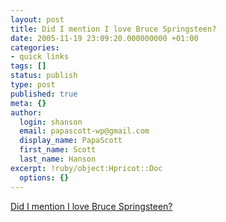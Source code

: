 ```yaml
---
layout: post
title: Did I mention I love Bruce Springsteen?
date: 2005-11-19 23:09:20.000000000 +01:00
categories:
- quick links
tags: []
status: publish
type: post
published: true
meta: {}
author:
  login: shanson
  email: papascott-wp@gmail.com
  display_name: PapaScott
  first_name: Scott
  last_name: Hanson
excerpt: !ruby/object:Hpricot::Doc
  options: {}
---
```

<p><a href="http://theglenblog.blogspot.com/2005/11/one-last-chance-to-make-it-real-bruce.html">Did I mention I love Bruce Springsteen?</a></p>
